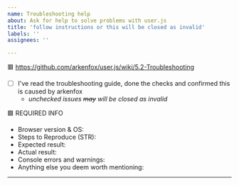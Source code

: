 ```yaml
---
name: Troubleshooting help
about: Ask for help to solve problems with user.js
title: 'follow instructions or this will be closed as invalid'
labels: ''
assignees: ''

---
```


<!--

Issues will be closed as invalid if you don't troubleshoot first, or if you ignore the required info in the template.

We don't support forks or no-longer supported releases.

-->


🟥 https://github.com/arkenfox/user.js/wiki/5.2-Troubleshooting

- [ ] I've read the troubleshooting guide, done the checks and confirmed this is caused by arkenfox
  - _unchecked issues ~~may~~ will be closed as invalid_

🟪 REQUIRED INFO

- Browser version & OS:
- Steps to Reproduce (STR):
- Expected result:
- Actual result:
- Console errors and warnings:
- Anything else you deem worth mentioning:

---
